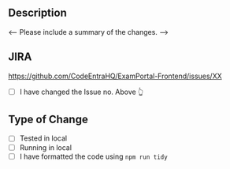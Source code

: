## Description

<-- Please include a summary of the changes. -->

## JIRA

https://github.com/CodeEntraHQ/ExamPortal-Frontend/issues/XX

- [ ] I have changed the Issue no. Above 👆

## Type of Change

- [ ] Tested in local
- [ ] Running in local
- [ ] I have formatted the code using `npm run tidy`
